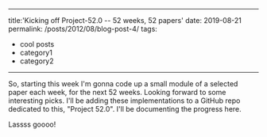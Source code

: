 
---
title:'Kicking off Project-52.0 -- 52 weeks, 52 papers'
date: 2019-08-21
permalink: /posts/2012/08/blog-post-4/
tags:
  - cool posts
  - category1
  - category2
---

So, starting this week I'm gonna code up a small module of a selected paper each week, for the next 52 weeks. Looking forward to some interesting picks. I'll be adding these implementations to a GitHub repo dedicated to this, "Project 52.0". I'll be documenting the progress here.

Lassss goooo!
